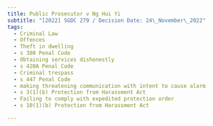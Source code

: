 ```yaml
---
title: Public Prosecutor v Ng Hui Yi
subtitle: "[2022] SGDC 279 / Decision Date: 24\_November\_2022"
tags:
  - Criminal Law
  - Offences
  - Theft in dwelling
  - s 380 Penal Code
  - Obtaining services dishonestly
  - s 420A Penal Code
  - Criminal trespass
  - s 447 Penal Code
  - making threatening communication with intent to cause alarm
  - s 3(1)(b) Protection from Harassment Act
  - Failing to comply with expedited protection order
  - s 10(1)(b) Protection from Harassment Act

---
```

